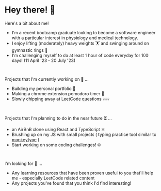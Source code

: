 # Hey there! 🫡

Here's a bit about me!
* I'm a recent bootcamp graduate looking to become a software engineer with a particular interest in physiology and medical technology.
* I enjoy lifting (moderately) heavy weights 🏋️ and swinging around on gymnastic rings 🐒
* I'm challenging myself to do at least 1 hour of code everyday for 100 days! (11 April '23 - 20 July '23)
<br>

Projects that I'm currently working on 🧱 ...
* Building my personal portfolio 🙋
* Making a chrome extension pomodoro timer 🍅
* Slowly chipping away at LeetCode questions 💀💀💀
<br>

Projects that I'm planning to do in the near future ⏳ ... 
* an AirBnB clone using React and TypeScript ⚛️
* Brushing up on my JS with small projects ( typing practice tool similar to [monkeytype](https://monkeytype.com/) ) 
* Start working on some coding challenges! ⚙
<br>

I'm looking for 👀 ...
* Any learning resources that have been proven useful to you that'll help me - especially LeetCode related content
* Any projects you've found that you think I'd find interesting!
